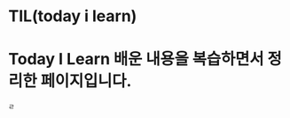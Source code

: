 # TIL(today i learn)

# Today I Learn 배운 내용을 복습하면서 정리한 페이지입니다.
     
     
    
  
      
   
     
    ㄹ 
    
